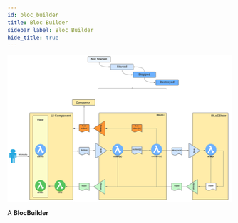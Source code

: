 ```yaml
---
id: bloc_builder
title: Bloc Builder
sidebar_label: Bloc Builder
hide_title: true
---
```


![Bloc Architecture - Details](../../../static/img/BLoC%20Architecture%20-%20BLoC%20Details.svg)


A **BlocBuilder** 